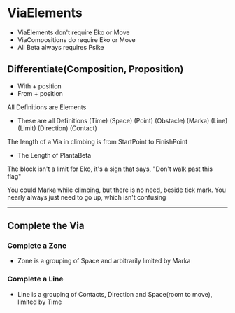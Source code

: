 # ViaElements

- ViaElements don't require Eko or Move
- ViaCompositions do require Eko or Move
- All Beta always requires Psike

## Differentiate(Composition, Proposition)

- With + position
- From + position

All Definitions are Elements

- These are all Definitions
    (Time)
    (Space)
    (Point)
    (Obstacle)
    (Marka)
    (Line)
    (Limit)
    (Direction)
    (Contact)

The length of a Via in climbing is from StartPoint to FinishPoint

- The Length of PlantaBeta

The block isn't a limit for Eko, it's a sign that says, "Don't walk past this flag"

You could Marka while climbing, but there is no need, beside tick mark. You nearly always just need to go up, which isn't confusing

---

## Complete the Via

### Complete a Zone

- Zone is a grouping of Space and arbitrarily limited by Marka

### Complete a Line

- Line is a grouping of Contacts, Direction and Space(room to move), limited by Time